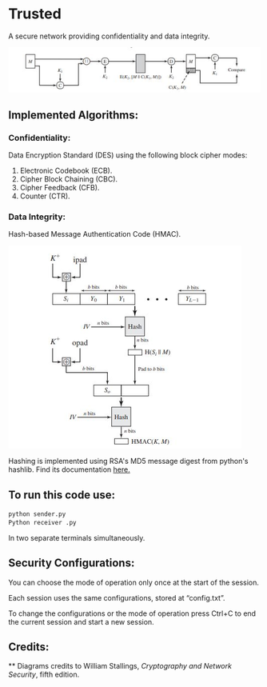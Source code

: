 # Trusted
A secure network providing confidentiality and data integrity.

![img1](https://github.com/AyaElsackaan/Trusted/blob/main/diagrams/netw.JPG "img1")
## Implemented Algorithms:
### Confidentiality:
Data Encryption Standard (DES) using the following block cipher modes:
1. Electronic Codebook (ECB).
2. Cipher Block Chaining (CBC).
3. Cipher Feedback (CFB).
4. Counter (CTR).
### Data Integrity:
Hash-based Message Authentication Code (HMAC).

![img2](https://github.com/AyaElsackaan/Trusted/blob/main/diagrams/hamc.JPG "img2")

Hashing is implemented using RSA's MD5 message digest from python's hashlib. Find its documentation [here.](https://docs.python.org/3/library/hashlib.html)
## To run this code use:
```sh
python sender.py
Python receiver .py 
```
In two separate terminals simultaneously.
## Security Configurations:
You can choose the mode of operation only once at the start of the session.

Each session uses the same configurations, stored at “config.txt”.

To change the configurations or the mode of operation press Ctrl+C to end the current session and start a new session.

## Credits:
** Diagrams credits to William Stallings, _Cryptography and Network Security_, fifth edition.
